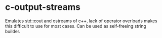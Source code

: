 # c-output-streams
Emulates std::cout and ostreams of c++,  lack of operator overloads makes this difficult to use for most cases. Can be used as self-freeing string builder.
